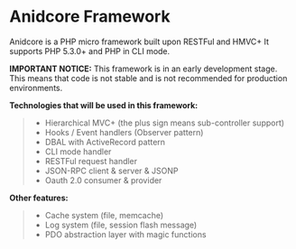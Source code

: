 Anidcore Framework
====

Anidcore is a PHP micro framework built upon RESTFul and HMVC+
It supports PHP 5.3.0+ and PHP in CLI mode.

**IMPORTANT NOTICE:**
This framework is in an early development stage.
This means that code is not stable and is not recommended for production environments.

**Technologies that will be used in this framework:**
> * Hierarchical MVC+ (the plus sign means sub-controller support)
> * Hooks / Event handlers (Observer pattern)
> * DBAL with ActiveRecord pattern
> * CLI mode handler
> * RESTFul request handler
> * JSON-RPC client & server & JSONP
> * Oauth 2.0 consumer & provider

**Other features:**
> * Cache system (file, memcache)
> * Log system (file, session flash message)
> * PDO abstraction layer with magic functions